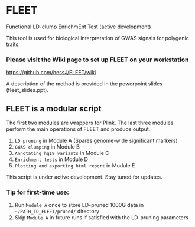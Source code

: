 # FLEET
Functional LD-clump EnrichmEnt Test (active development)

This tool is used for biological interpretation of GWAS signals for polygenic traits. 

### Please visit the Wiki page to set up FLEET on your workstation
https://github.com/hessJ/FLEET/wiki


A description of the method is provided in the powerpoint slides (fleet_slides.ppt).

## FLEET is a modular script
The first two modules are wrappers for Plink. The last three modules perform the main operations of FLEET and produce output.

1. `LD pruning` in Module A (Spares genome-wide significant markers)
2. `GWAS clumping` in Module B
3. `Annotating hg19 variants` in Module C
4. `Enrichment tests` in Module D
5. `Plotting and exporting html report` in Module E

This script is under active development. Stay tuned for updates.

### Tip for first-time use:
1. Run `Module A` once to store LD-pruned 1000G data in `~/PATH_TO_FLEET/pruned/` directory
2. Skip `Module A` in future runs if satisfied with the LD-pruning parameters
